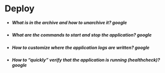 # Deploy
- ##### What is in the archive and how to unarchive it? google
- ##### What are the commands to start and stop the application? google
- ##### How to customize where the application logs are written? google
- ##### How to “quickly” verify that the application is running (healthcheck)? google